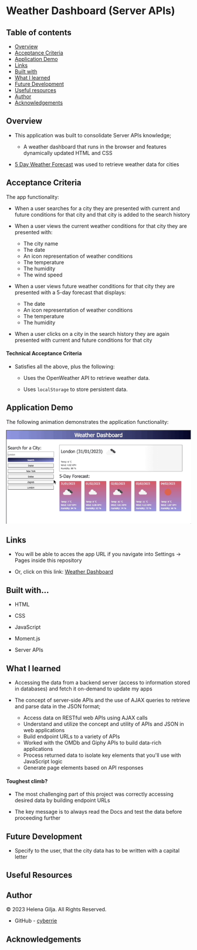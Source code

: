 # Weather Dashboard (Server APIs)

## Table of contents

- [Overview](#overview)
- [Acceptance Criteria](#acceptance-criteria)
- [Application Demo](#application-demo)
- [Links](#links)
- [Built with](#built-with)
- [What I learned](#what-i-learned)
- [Future Development](#future-development)
- [Useful resources](#useful-resources)
- [Author](#author)
- [Acknowledgements](#acknowledgements)

## Overview

- This application was built to consolidate Server APIs knowledge;

  - A weather dashboard that runs in the browser and features dynamically updated HTML and CSS

- [5 Day Weather Forecast](https://openweathermap.org/forecast5) was used to retrieve weather data for cities

## Acceptance Criteria

The app functionality:

- When a user searches for a city they are presented with current and future conditions for that city and that city is added to the search history

- When a user views the current weather conditions for that city they are presented with:

  - The city name
  - The date
  - An icon representation of weather conditions
  - The temperature
  - The humidity
  - The wind speed

- When a user views future weather conditions for that city they are presented with a 5-day forecast that displays:

  - The date
  - An icon representation of weather conditions
  - The temperature
  - The humidity

- When a user clicks on a city in the search history they are again presented with current and future conditions for that city

#### Technical Acceptance Criteria

- Satisfies all the above, plus the following:

  - Uses the OpenWeather API to retrieve weather data.

  - Uses `localStorage` to store persistent data.

## Application Demo

The following animation demonstrates the application functionality:

![Weather Dashboard](./assets/weather-forecast.gif)

## Links

- You will be able to acces the app URL if you navigate into Settings → Pages inside this repository

- Or, click on this link: [Weather Dashboard](https://cyberrie.github.io/Weather-Dashboard/)

## Built with...

- HTML

- CSS

- JavaScript

- Moment.js

- Server APIs

## What I learned

- Accessing the data from a backend server (access to information stored in databases) and fetch it on-demand to update my apps

- The concept of server-side APIs and the use of AJAX queries to retrieve and parse data in the JSON format;

  - Access data on RESTful web APIs using AJAX calls
  - Understand and utilize the concept and utility of APIs and JSON in web applications
  - Build endpoint URLs to a variety of APIs
  - Worked with the OMDb and Giphy APIs to build data-rich applications
  - Process returned data to isolate key elements that you'll use with JavaScript logic
  - Generate page elements based on API responses

#### Toughest climb?

- The most challenging part of this project was correctly accessing desired data by building endpoint URLs

- The key message is to always read the Docs and test the data before proceeding further

## Future Development

- Specify to the user, that the city data has to be written with a capital letter

## Useful Resources

## Author

©️ 2023 Helena Gilja. All Rights Reserved.

- GitHub - [cyberrie](https://github.com/cyberrie)

## Acknowledgements
